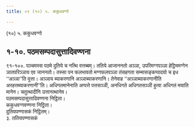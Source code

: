 ```yaml
---
title: ०९ (१०) ५. ककुधवग्गो

---
```

(१०) ५. ककुधवग्गो  


## १-१०. पठमसम्पदासुत्तादिवण्णना

९१-१००. पञ्चमस्स पठमे दुतिये च नत्थि वत्तब्बम्। ततिये आजाननतो अञ्ञा, उपरिमग्गपञ्ञा हेट्ठिममग्गेन ञातपरिञ्ञाय एव जाननतो। तस्सा पन फलभावतो मग्गफलपञ्ञा तंसहगता सम्मासङ्कप्पादयो च इध ‘‘अञ्ञा’’ति वुत्ता। अञ्ञाय ब्याकरणानि अञ्ञाब्याकरणानि। तेनेवाह ‘‘अञ्ञाब्याकरणानीति अरहत्तब्याकरणानी’’ति। अधिगतमानेनाति अप्पत्ते पत्तसञ्ञी, अनधिगते अधिगतसञ्ञी हुत्वा अधिगतं मयाति मानेन। चतुत्थादीनि उत्तानत्थानेव।  
पठमसम्पदासुत्तादिवण्णना निट्ठिता।  
ककुधवग्गवण्णना निट्ठिता।  
दुतियपण्णासकं निट्ठितम्।  
३. ततियपण्णासकं  